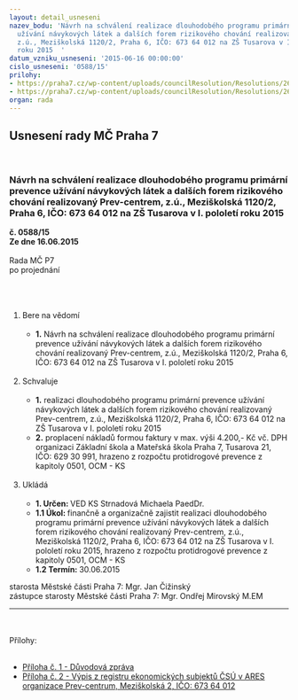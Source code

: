 ```yaml
---
layout: detail_usneseni
nazev_bodu: 'Návrh na schválení realizace dlouhodobého programu primární prevence
  užívání návykových látek a dalších forem rizikového chování realizovaný Prev-centrem,
  z.ú., Meziškolská 1120/2, Praha 6, IČO: 673 64 012 na ZŠ Tusarova v I. pololetí
  roku 2015  '
datum_vzniku_usneseni: '2015-06-16 00:00:00'
cislo_usneseni: '0588/15'
prilohy:
- https://praha7.cz/wp-content/uploads/councilResolution/Resolutions/26261/588_15_pril1.doc
- https://praha7.cz/wp-content/uploads/councilResolution/Resolutions/26261/588_15_pril2.pdf
organ: rada
---
```

<div id="ucUsn_pList" class="usn">
	<span><h2>Usnesení rady MČ Praha 7 </h2>
<br></span><div class="standBody">
<span><h3>Návrh na schválení realizace dlouhodobého programu primární prevence užívání návykových látek a dalších forem rizikového chování realizovaný Prev-centrem, z.ú., Meziškolská 1120/2, Praha 6, IČO: 673 64 012 na ZŠ Tusarova v I. pololetí roku 2015  </h3></span><div class="center">
		<strong>č. 0588/15</strong><br>
	</div>
<div class="center">
		<strong>Ze dne 16.06.2015</strong><br><br>
	</div>Rada MČ P7<br>po projednání<br><br><br><ol>
<br><li>Bere na vědomí <br><ul>
<br><li>
<strong>1.</strong> Návrh na schválení realizace dlouhodobého programu primární prevence užívání návykových látek a dalších forem rizikového chování realizovaný Prev-centrem, z.ú., Meziškolská 1120/2, Praha 6, IČO: 673 64 012 na ZŠ Tusarova v I. pololetí roku 2015 </li>
</ul>
<br>
</li>
<li>Schvaluje <br><ul>
<br><li>
<strong>1.</strong> realizaci dlouhodobého programu primární prevence užívání návykových látek a dalších forem rizikového chování realizovaný Prev-centrem, z.ú., Meziškolská 1120/2, Praha 6, IČO: 673 64 012 na ZŠ Tusarova v I. pololetí roku 2015 <br>
</li>
<li>
<strong>2.</strong> proplacení nákladů formou faktury v max. výši 4.200,- Kč vč. DPH organizaci Základní škola a Mateřská škola Praha 7, Tusarova 21, IČO: 629 30 991, hrazeno z rozpočtu protidrogové prevence z kapitoly 0501, OCM - KS </li>
</ul>
<br>
</li>
<li>Ukládá <br><ul>
<br><li>
<strong>1. Určen: </strong>VED KS Strnadová Michaela PaedDr. <br>
</li>
<li>
<strong>1.1 Úkol: </strong>finančně a organizačně zajistit realizaci dlouhodobého programu primární prevence užívání návykových látek a dalších forem rizikového chování realizovaný Prev-centrem, z.ú., Meziškolská 1120/2, Praha 6, IČO: 673 64 012 na ZŠ Tusarova v I. pololetí roku 2015, hrazeno z rozpočtu protidrogové prevence z kapitoly 0501, OCM - KS <br>
</li>
<li>
<strong>1.2 Termín: </strong>30.06.2015</li>
</ul>
</li>
</ol>starosta Městské části Praha 7: Mgr. Jan Čižinský<br>zástupce starosty Městské části Praha 7: Mgr. Ondřej Mirovský M.EM <br><hr>
<br><br>Přílohy: <br><ul>
<br><li>
<a href="/zdroj.aspx?typ=4&amp;Id=64212&amp;sh=-319991019" target="_blank" title="Odkaz na soubor - 23 kB - nové okno">Příloha č. 1 - Důvodová zpráva</a> <br>
</li>
<li><a href="/zdroj.aspx?typ=4&amp;Id=64213&amp;sh=-319957195" target="_blank" title="Odkaz na soubor - 63,4 kB - nové okno">Příloha č. 2 - Výpis z registru ekonomických subjektů ČSÚ v ARES organizace Prev-centrum, Meziškolská 2, IČO: 673 64 012 </a></li>
</ul>
</div>
</div>